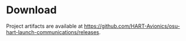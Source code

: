 Download
==========
<!-- Instructions for downloading project deliverables on: Windows, Mac, Linux -->
Project artifacts are available at https://github.com/HART-Avionics/osu-hart-launch-communications/releases.
